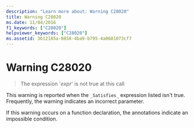 ```yaml
---
description: "Learn more about: Warning C28020"
title: Warning C28020
ms.date: 11/04/2016
f1_keywords: ["C28020"]
helpviewer_keywords: ["C28020"]
ms.assetid: 3612185a-0858-4ba9-b795-4a0681073cf7
---
```

# Warning C28020

> The expression '*expr*' is not true at this call

This warning is reported when the `_Satisfies_` expression listed isn't true. Frequently, the warning indicates an incorrect parameter.

If this warning occurs on a function declaration, the annotations indicate an impossible condition.
